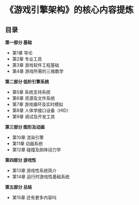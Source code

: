 # 《游戏引擎架构》的核心内容提炼
## 目录

**第一部分  基础**

* 第1章  导论
* 第2章 专业工具
* 第3章 游戏软件工程基础
* 第4章 游戏所需的三维数学


**第二部分  低阶引擎系统**

* 第5章 系统支持系统
* 第6章 资源及文件系统
* 第7章 游戏循环及实时模拟
* 第8章 人体学接口设备（HID）
* 第9章 调试及开发工具

**第三部分  图形及动画**

* 第10章 渲染引擎
* 第11章 动画系统
* 第12章 碰撞及刚体动力学

**第四部分  游戏性**

* 第13章 游戏性系统简介
* 第14章 运行时游戏性基础系统

**第五部分  总结**

* 第15章 还有更多内容吗






